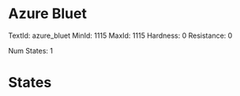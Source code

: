 # Azure Bluet
TextId: azure_bluet
MinId: 1115
MaxId: 1115
Hardness: 0
Resistance: 0

Num States: 1
# States
```

```